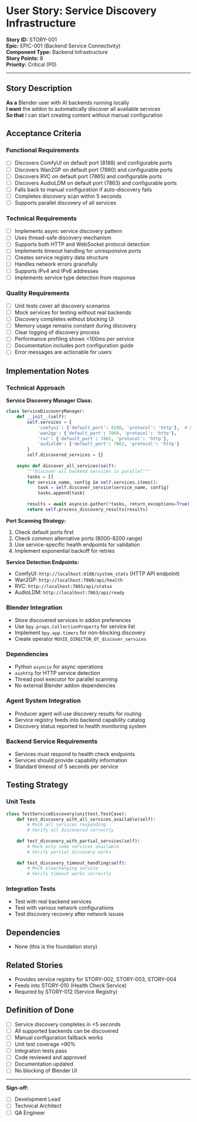 # User Story: Service Discovery Infrastructure

**Story ID:** STORY-001  
**Epic:** EPIC-001 (Backend Service Connectivity)  
**Component Type:** Backend Infrastructure  
**Story Points:** 8  
**Priority:** Critical (P0)  

---

## Story Description

**As a** Blender user with AI backends running locally  
**I want** the addon to automatically discover all available services  
**So that** I can start creating content without manual configuration  

## Acceptance Criteria

### Functional Requirements
- [ ] Discovers ComfyUI on default port (8188) and configurable ports
- [ ] Discovers Wan2GP on default port (7860) and configurable ports  
- [ ] Discovers RVC on default port (7865) and configurable ports
- [ ] Discovers AudioLDM on default port (7863) and configurable ports
- [ ] Falls back to manual configuration if auto-discovery fails
- [ ] Completes discovery scan within 5 seconds
- [ ] Supports parallel discovery of all services

### Technical Requirements
- [ ] Implements async service discovery pattern
- [ ] Uses thread-safe discovery mechanism
- [ ] Supports both HTTP and WebSocket protocol detection
- [ ] Implements timeout handling for unresponsive ports
- [ ] Creates service registry data structure
- [ ] Handles network errors gracefully
- [ ] Supports IPv4 and IPv6 addresses
- [ ] Implements service type detection from response

### Quality Requirements
- [ ] Unit tests cover all discovery scenarios
- [ ] Mock services for testing without real backends
- [ ] Discovery completes without blocking UI
- [ ] Memory usage remains constant during discovery
- [ ] Clear logging of discovery process
- [ ] Performance profiling shows <100ms per service
- [ ] Documentation includes port configuration guide
- [ ] Error messages are actionable for users

## Implementation Notes

### Technical Approach

**Service Discovery Manager Class:**
```python
class ServiceDiscoveryManager:
    def __init__(self):
        self.services = {
            'comfyui': {'default_port': 8188, 'protocol': 'http'},  # Uses HTTP API
            'wan2gp': {'default_port': 7860, 'protocol': 'http'},
            'rvc': {'default_port': 7865, 'protocol': 'http'},
            'audioldm': {'default_port': 7863, 'protocol': 'http'}
        }
        self.discovered_services = {}
        
    async def discover_all_services(self):
        """Discover all backend services in parallel"""
        tasks = []
        for service_name, config in self.services.items():
            task = self.discover_service(service_name, config)
            tasks.append(task)
        
        results = await asyncio.gather(*tasks, return_exceptions=True)
        return self.process_discovery_results(results)
```

**Port Scanning Strategy:**
1. Check default ports first
2. Check common alternative ports (8000-8200 range)
3. Use service-specific health endpoints for validation
4. Implement exponential backoff for retries

**Service Detection Endpoints:**
- ComfyUI: `http://localhost:8188/system_stats` (HTTP API endpoint)
- Wan2GP: `http://localhost:7860/api/health`
- RVC: `http://localhost:7865/api/status`
- AudioLDM: `http://localhost:7863/api/ready`

### Blender Integration
- Store discovered services in addon preferences
- Use `bpy.props.CollectionProperty` for service list
- Implement `bpy.app.timers` for non-blocking discovery
- Create operator `MOVIE_DIRECTOR_OT_discover_services`

### Dependencies
- Python `asyncio` for async operations
- `aiohttp` for HTTP service detection
- Thread pool executor for parallel scanning
- No external Blender addon dependencies

### Agent System Integration
- Producer agent will use discovery results for routing
- Service registry feeds into backend capability catalog
- Discovery status reported to health monitoring system

### Backend Service Requirements
- Services must respond to health check endpoints
- Services should provide capability information
- Standard timeout of 5 seconds per service

## Testing Strategy

### Unit Tests
```python
class TestServiceDiscovery(unittest.TestCase):
    def test_discovery_with_all_services_available(self):
        # Mock all services responding
        # Verify all discovered correctly
        
    def test_discovery_with_partial_services(self):
        # Mock only some services available
        # Verify partial discovery works
        
    def test_discovery_timeout_handling(self):
        # Mock slow/hanging service
        # Verify timeout works correctly
```

### Integration Tests
- Test with real backend services
- Test with various network configurations
- Test discovery recovery after network issues

## Dependencies
- None (this is the foundation story)

## Related Stories
- Provides service registry for STORY-002, STORY-003, STORY-004
- Feeds into STORY-010 (Health Check Service)
- Required by STORY-012 (Service Registry)

## Definition of Done
- [ ] Service discovery completes in <5 seconds
- [ ] All supported backends can be discovered
- [ ] Manual configuration fallback works
- [ ] Unit test coverage >90%
- [ ] Integration tests pass
- [ ] Code reviewed and approved
- [ ] Documentation updated
- [ ] No blocking of Blender UI

---

**Sign-off:**
- [ ] Development Lead
- [ ] Technical Architect
- [ ] QA Engineer